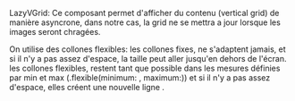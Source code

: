 LazyVGrid:
Ce composant permet d'afficher du contenu (vertical grid) de manière asyncrone, dans notre cas, la grid ne se mettra a jour lorsque les images seront chragées. 

On utilise des collones flexibles:
 les collones fixes, ne s'adaptent jamais, et si il n'y a pas assez d'espace, la taille peut aller jusqu'en dehors de l'écran.
 les collones flexibles, restent tant que possible dans les mesures définies par min et max  (.flexible(minimum: , maximum:))
 et si il n'y a pas assez d'espace, elles créent une nouvelle ligne .

 
